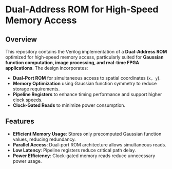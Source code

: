 # Dual-Address ROM for High-Speed Memory Access

## Overview
This repository contains the Verilog implementation of a **Dual-Address ROM** optimized for high-speed memory access, particularly suited for **Gaussian function computation, image processing, and real-time FPGA applications**. The design incorporates:

- **Dual-Port ROM** for simultaneous access to spatial coordinates (`x, y`).
- **Memory Optimization** using Gaussian function symmetry to reduce storage requirements.
- **Pipeline Registers** to enhance timing performance and support higher clock speeds.
- **Clock-Gated Reads** to minimize power consumption.

## Features
- **Efficient Memory Usage**: Stores only precomputed Gaussian function values, reducing redundancy.
- **Parallel Access**: Dual-port ROM architecture allows simultaneous reads.
- **Low Latency**: Pipeline registers reduce critical path delay.
- **Power Efficiency**: Clock-gated memory reads reduce unnecessary power usage.
